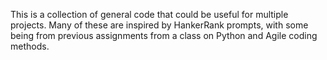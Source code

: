This is a collection of general code that could be useful for multiple projects.
Many of these are inspired by HankerRank prompts, with some being from previous assignments from a class on Python and Agile coding methods.
